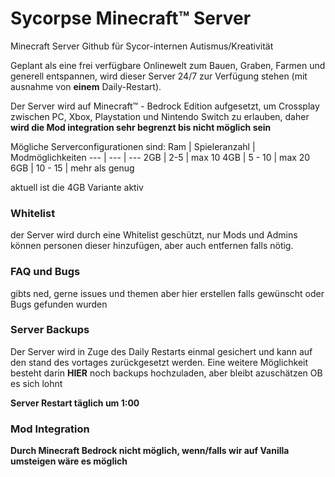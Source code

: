 # Sycorpse Minecraft™ Server
Minecraft Server Github für Sycor-internen Autismus/Kreativität

Geplant als eine frei verfügbare Onlinewelt zum Bauen, Graben, Farmen und generell entspannen, wird dieser Server 24/7 zur Verfügung stehen (mit ausnahme von **einem** Daily-Restart).

Der Server wird auf Minecraft™ - Bedrock Edition aufgesetzt, um Crossplay zwischen PC, Xbox, Playstation und Nintendo Switch zu erlauben, daher **wird die Mod integration sehr begrenzt bis nicht möglich sein**

Mögliche Serverconfigurationen sind:
Ram | Spieleranzahl | Modmöglichkeiten
--- | --- | ---
2GB | 2-5 | max 10
4GB | 5 - 10 | max 20
6GB | 10 - 15 | mehr als genug

aktuell ist die 4GB Variante aktiv
### Whitelist
der Server wird durch eine Whitelist geschützt, nur Mods und Admins können personen dieser hinzufügen, aber auch entfernen falls nötig.

### FAQ und Bugs
gibts ned, gerne issues und themen aber hier erstellen falls gewünscht oder Bugs gefunden wurden
### Server Backups
Der Server wird in Zuge des Daily Restarts einmal gesichert und kann auf den stand des vortages zurückgesetzt werden.
Eine weitere Möglichkeit besteht darin **HIER** noch backups hochzuladen, aber bleibt azuschätzen OB es sich lohnt

**Server Restart täglich um 1:00**

### Mod Integration
**Durch Minecraft Bedrock nicht möglich, wenn/falls wir auf Vanilla umsteigen wäre es möglich**
